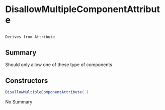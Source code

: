# DisallowMultipleComponentAttribute

## 
```c#
Derives from Attribute
```

## Summary

Should only allow one of these type of components
## Constructors

```c#
DisallowMultipleComponentAttribute( ) 
```
No Summary
